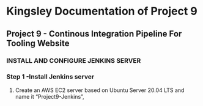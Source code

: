 # Kingsley Documentation of Project 9 
## Project 9 - Continous Integration Pipeline For Tooling Website
### INSTALL AND CONFIGURE JENKINS SERVER
### Step 1 -Install Jenkins server

1. Create an AWS EC2 server based on Ubuntu Server 20.04 LTS and name it “Project9-Jenkins”,









